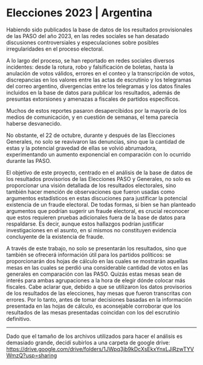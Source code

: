 # Elecciones 2023 | Argentina
Habiendo sido publicados la base de datos de los resultados provisionales de las PASO del año 2023, en las redes sociales se han desatado discusiones controversiales y especulaciones sobre posibles irregularidades en el proceso electoral.

A lo largo del proceso, se han reportado en redes sociales diversos incidentes: desde la rotura, robo y falsificación de boletas, hasta la anulación de votos válidos, errores en el conteo y la transcripción de votos, discrepancias en los valores entre las actas de escrutinio y los telegramas del correo argentino, divergencias entre los telegramas y los datos finales incluidos en la base de datos para publicar los resultados, además de presuntas extorsiones y amenazas a fiscales de partidos específicos.

Muchos de estos reportes pasaron desapercibidos por la mayoría de los medios de comunicación, y en cuestión de semanas, el tema parecía haberse desvanecido.

No obstante, el 22 de octubre, durante y después de las Elecciones Generales, no solo se reavivaron las denuncias, sino que la cantidad de estas y la potencial gravedad de ellas se volvió abrumadora, experimentando un aumento exponencial en comparación con lo ocurrido durante las PASO.

El objetivo de este proyecto, centrado en el análisis de la base de datos de los resultados provisorios de las Elecciones PASO y Generales, no solo es proporcionar una visión detallada de los resultados electorales, sino también hacer mención de observaciones que fueron usadas como argumentos estadísticos en estas discuciones para justificar la potencial existencia de un fraude electoral. De todas formas, si bien se han planteado argumentos que podrían sugerir un fraude electoral, es crucial reconocer que estos requieren pruebas adicionales fuera de la base de datos para respaldarse. Es decir, aunque estos hallazgos podrían justificar investigaciones en el asunto, en sí mismos no constituyen evidencia concluyente de la existencia de fraude.

A través de este trabajo, no solo se presentarán los resultados, sino que también se ofrecerá información útil para los partidos políticos: se proporcionarán dos hojas de cálculo en las cuales se mostrarán aquellas mesas en las cuales se perdió una considerable cantidad de votos en las generales en comparación con las PASO. Quizás estas mesas sean de interés para ambas agrupaciones a la hora de elegir dónde colocar más fiscales. Cabe aclarar que, debido a que se utilizaron los datos provisorios de los resultados de las elecciones, hay mesas que fueron transcritas con errores. Por lo tanto, antes de tomar decisiones basadas en la información presentada en las hojas de cálculo, es aconsejable corroborar que los resultados de las mesas presentadas coincidan con los del escrutinio definitivo.

<hr>

Dado que el tamaño de los archivos utilizados para hacer el análisis es demasiado grande, decidí subirlos a una carpeta de google drive: https://drive.google.com/drive/folders/1JWpq3jb9kDcXsEkxYnxLJiRzwTYVWmzQ?usp=sharing

